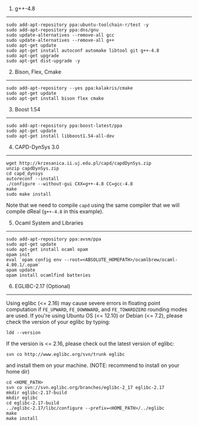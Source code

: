 1. g++-4.8
----------

    sudo add-apt-repository ppa:ubuntu-toolchain-r/test -y
    sudo add-apt-repository ppa:dns/gnu
    sudo update-alternatives --remove-all gcc
    sudo update-alternatives --remove-all g++
    sudo apt-get update
    sudo apt-get install autoconf automake libtool git g++-4.8
    sudo apt-get upgrade
    sudo apt-get dist-upgrade -y

2. Bison, Flex, Cmake
-------------------------------

    sudo add-apt-repository --yes ppa:kalakris/cmake
    sudo apt-get update
    sudo apt-get install bison flex cmake

3. Boost 1.54
----------------------------

    sudo add-apt-repository ppa:boost-latest/ppa
    sudo apt-get update
    sudo apt-get install libboost1.54-all-dev

4. CAPD-DynSys 3.0
----------------------------

    wget http://krzesanica.ii.uj.edu.pl/capd/capdDynSys.zip
    unzip capdDynSys.zip
    cd capd_dynsys
    autoreconf --install
    ./configure --without-gui CXX=g++-4.8 CC=gcc-4.8
    make
    sudo make install

Note that we need to compile ``capd`` using the same compiler that we
will compile dReal (``g++-4.8`` in this example).


5. Ocaml System and Libraries
-----------------------------------------

    sudo add-apt-repository ppa:avsm/ppa
    sudo apt-get update
    sudo apt-get install ocaml opam
    opam init
    eval `opam config env --root=<ABSOLUTE_HOMEPATH>/ocamlbrew/ocaml-4.00.1/.opam`
    opam update
    opam install ocamlfind batteries

6. EGLIBC-2.17 (Optional)
-------------------------

Using eglibc (<= 2.16) may cause severe errors in floating point
computation if ``FE_UPWARD``, ``FE_DOWNWARD``, and ``FE_TOWARDZERO``
rounding modes are used. If you're using Ubuntu OS (<= 12.10) or
Debian (<= 7.2), please check the version of your eglibc by typing:

    ldd --version

If the version is <= 2.16, please check out the latest version of eglibc:

    svn co http://www.eglibc.org/svn/trunk eglibc

and install them on your machine. (NOTE: recommend to install on your home dir)

    cd <HOME_PATH>
    svn co svn://svn.eglibc.org/branches/eglibc-2_17 eglibc-2.17
    mkdir eglibc-2.17-build
    mkdir eglibc
    cd eglibc-2.17-build
    ../eglibc-2.17/libc/configure --prefix=<HOME_PATH>/../eglibc
    make
    make install
